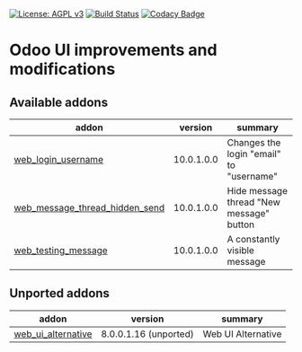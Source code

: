 [![License: AGPL v3](https://img.shields.io/badge/License-AGPL%20v3-blue.svg)](https://www.gnu.org/licenses/agpl-3.0)
[![Build Status](https://travis-ci.org/Tawasta/web.svg?branch=10.0)](https://travis-ci.org/Tawasta/web)
[![Codacy Badge](https://api.codacy.com/project/badge/Grade/ef9d84eee6a442a9b575c9e87a6ec27f)](https://www.codacy.com/app/Tawasta/web?utm_source=github.com&amp;utm_medium=referral&amp;utm_content=Tawasta/web&amp;utm_campaign=Badge_Grade)

Odoo UI improvements and modifications
======================================

[//]: # (addons)

Available addons
----------------
addon | version | summary
--- | --- | ---
[web_login_username](web_login_username/) | 10.0.1.0.0 | Changes the login "email" to "username"
[web_message_thread_hidden_send](web_message_thread_hidden_send/) | 10.0.1.0.0 | Hide message thread "New message" button
[web_testing_message](web_testing_message/) | 10.0.1.0.0 | A constantly visible message


Unported addons
---------------
addon | version | summary
--- | --- | ---
[web_ui_alternative](web_ui_alternative/) | 8.0.0.1.16 (unported) | Web UI Alternative

[//]: # (end addons)
